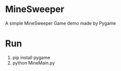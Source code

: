 # MineSweeper
A simple MineSweeper Game demo made by Pygame


# Run

1. pip install pygame
2. python MineMain.py
